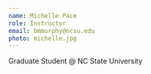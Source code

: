 ```yaml
---
name: Michelle Pace
role: Instructor
email: bmmurphy@ncsu.edu
photo: michelle.jpg
---
```

Graduate Student @ NC State University
